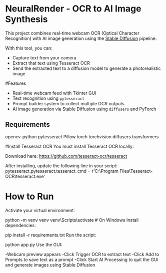 # NeuralRender - OCR to AI Image Synthesis

This project combines real-time webcam OCR (Optical Character Recognition) with AI image generation using the [Stable Diffusion](https://huggingface.co/CompVis/stable-diffusion) pipeline.

With this tool, you can:
- Capture text from your camera
- Extract that text using Tesseract OCR
- Send the extracted text to a diffusion model to generate a photorealistic image

#Features

- Real-time webcam feed with Tkinter GUI
- Text recognition using `pytesseract`
- Prompt builder system to collect multiple OCR outputs
- AI image generation via Stable Diffusion using `diffusers` and PyTorch
  
##  Requirements
opencv-python
pytesseract
Pillow
torch
torchvision
diffusers
transformers

#Install Tesseract OCR
You must install Tesseract OCR locally:

Download here: https://github.com/tesseract-ocr/tesseract

After installing, update the following line in your script:
pytesseract.pytesseract.tesseract_cmd = r'C:\Program Files\Tesseract-OCR\tesseract.exe'

# How to Run
Activate your virtual environment:

python -m venv venv
venv\Scripts\activate # On Windows
Install dependencies:

pip install -r requirements.txt
Run the script:

python app.py
Use the GUI:

-Webcam preview appears
-Click Trigger OCR to extract text
-Click Add to Prompts to save text as a prompt
-Click Start AI Processing to quit the GUI and generate images using Stable Diffusion
